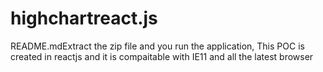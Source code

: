 # highchartreact.js


README.mdExtract the zip file and you run the application, This POC is created in reactjs and it is compaitable with IE11 and all the latest browser
